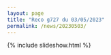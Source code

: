 ```yaml
---
layout: page
title: "Reco g727 du 03/05/2023"
permalink: /news/20230503/
---
```

{% include slideshow.html %}